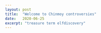```yaml
---
layout: post
title:  "Welcome to Chinmoy controversies"
date:   2020-06-25
excerpt: "treasure term elfdiscovery"
---
```

